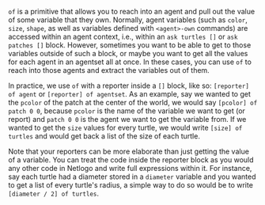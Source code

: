 `of` is a primitive that allows you to reach into an agent and pull out the value of some variable that they own. Normally, agent variables (such as `color`, `size`, `shape`, as well as variables defined with `<agent>-own` commands) are accessed within an agent context, i.e., within an `ask turtles []` or `ask patches []` block. However, sometimes you want to be able to get to those variables outside of such a block, or maybe you want to get all the values for each agent in an agentset all at once. In these cases, you can use `of` to reach into those agents and extract the variables out of them.

In practice, we use `of` with a reporter inside a `[]` block, like so: `[reporter] of agent` or `[reporter] of agentset`. As an example, say we wanted to get the `pcolor` of the patch at the center of the world, we would say `[pcolor] of patch 0 0`, because `pcolor` is the name of the variable we want to get (or report) and `patch 0 0` is the agent we want to get the variable from. If we wanted to get the `size` values for every turtle, we would write `[size] of turtles` and would get back a list of the size of each turtle. 

Note that your reporters can be more elaborate than just getting the value of a variable. You can treat the code inside the reporter block as you would any other code in Netlogo and write full expressions within it. For instance, say each turtle had a diameter stored in a `diameter` variable and you wanted to get a list of every turtle's radius, a simple way to do so would be to write `[diameter / 2] of turtles`.

